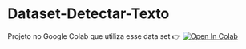 # Dataset-Detectar-Texto

Projeto no Google Colab que utiliza esse data set :point_right:
<a href="https://colab.research.google.com/drive/1SA-V3pNHgztdJ1R3UwzdljODLfDXNmgN?usp=sharing" target="_parent"><img src="https://colab.research.google.com/assets/colab-badge.svg" alt="Open In Colab"/></a>

